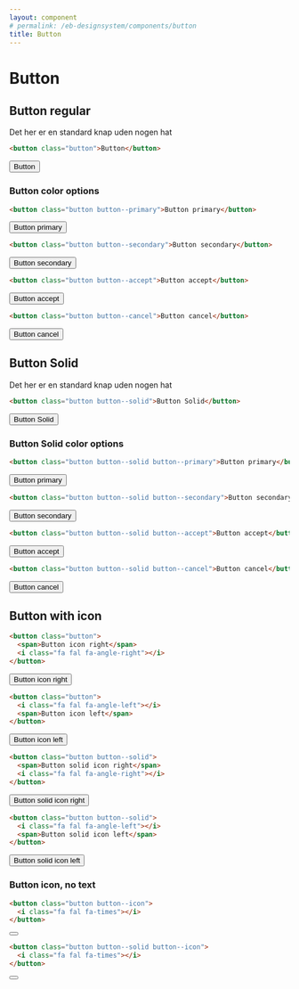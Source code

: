 ```yaml
---
layout: component
# permalink: /eb-designsystem/components/button
title: Button
---
```


# Button

## Button regular

Det her er en standard knap uden nogen hat

```html
<button class="button">Button</button>
```

<button class="button">Button</button>

### Button color options

```html
<button class="button button--primary">Button primary</button>
```

<button class="button button--primary">Button primary</button>

```html
<button class="button button--secondary">Button secondary</button>
```

<button class="button button--secondary">Button secondary</button>


```html
<button class="button button--accept">Button accept</button>
```

<button class="button button--accept">Button accept</button>

```html
<button class="button button--cancel">Button cancel</button>
```

<button class="button button--cancel">Button cancel</button>


## Button Solid

Det her er en standard knap uden nogen hat

```html
<button class="button button--solid">Button Solid</button>
```

<button class="button button--solid">Button Solid</button>

### Button Solid color options

```html
<button class="button button--solid button--primary">Button primary</button>
```

<button class="button button--solid button--primary">Button primary</button>

```html
<button class="button button--solid button--secondary">Button secondary</button>
```

<button class="button button--solid button--secondary">Button secondary</button>

```html
<button class="button button--solid button--accept">Button accept</button>
```

 <button class="button button--solid button--accept">Button accept</button>


```html
<button class="button button--solid button--cancel">Button cancel</button>
```

 <button class="button button--solid button--cancel">Button cancel</button>

## Button with icon



```html
<button class="button">
  <span>Button icon right</span>
  <i class="fa fal fa-angle-right"></i>
</button>
```

<button class="button">
  <span>Button icon right</span>
  <i class="fa fal fa-angle-right"></i>
</button>


```html
<button class="button">
  <i class="fa fal fa-angle-left"></i>
  <span>Button icon left</span>
</button>
```

<button class="button">
  <i class="fa fal fa-angle-left"></i>
  <span>Button icon left</span>
</button>


```html
<button class="button button--solid">
  <span>Button solid icon right</span>
  <i class="fa fal fa-angle-right"></i>
</button>
```

<button class="button button--solid">
  <span>Button solid icon right</span>
  <i class="fa fal fa-angle-right"></i>
</button>


```html
<button class="button button--solid">
  <i class="fa fal fa-angle-left"></i>
  <span>Button solid icon left</span>
</button>
```

<button class="button button--solid">
  <i class="fa fal fa-angle-left"></i>
  <span>Button solid icon left</span>
</button>


### Button icon, no text

```html
<button class="button button--icon">
  <i class="fa fal fa-times"></i>
</button>
````

<button class="button button--icon">
  <i class="fa fal fa-times"></i>
</button>


```html
<button class="button button--solid button--icon">
  <i class="fa fal fa-times"></i>
</button>
````

<button class="button button--solid button--icon">
  <i class="fa fal fa-times"></i>
</button>
